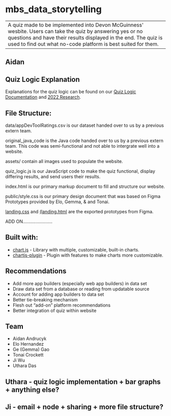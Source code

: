 
# mbs_data_storytelling

<table>
<tr>
<td>
A quiz made to be implemented into Devon McGuinness' wesbite. Users can take the quiz by answering yes or no questions and have their results displayed in the end. The quiz is used to find out what no-code platform is best suited for them.
</td>
</tr>
</table>

## Aidan 

## Quiz Logic Explanation

Explanations for the quiz logic can be found on our [Quiz Logic Documentation](https://docs.google.com/document/d/1Vg9u90q4_qkNhzvl3R_821J7QjYMaAssX50YsxEbuxs/edit?usp=sharing) and [2022 Research](https://docs.google.com/document/d/1SP6esbi5cwugqKMzAqEd4ydZVKJx2WZv/edit?usp=sharing&ouid=106331700266022311408&rtpof=true&sd=true).

## File Structure: 

data/appDevToolRatings.csv is our dataset handed over to us by a previous extern team.

original_java_code is the Java code handed over to us by a previous extern team. This code was semi-functional and not able to intergrate well into a website.

assets/ contain all images used to populate the website.

quiz_logic.js is our JavaScript code to make the quiz functional, display differing results, and send users their results.

index.html is our primary markup document to fill and structure our website.

public/style.css is our primary design document that was based on Figma Prototypes provided by Elo, Gemma, & and Tonai.

[landing.css](landing.css) and [(landing.html](landing.html) are the exported prototypes from Figma.

ADD ON.......................

## Built with:
- [chart.js](https://www.chartjs.org/docs/4.3.3/) - Library with multiple, customizable, built-in charts.
- [chartjs-plugin](https://chartjs-plugin-datalabels.netlify.app/) - Plugin with features to make charts more customizable.

## Recommendations
- Add more app builders (especially web app builders) in data set
- Draw data set from a database or reading from updatable source 
- Account for adding app builders to data set
- Better tie-breaking mechanism
- Flesh out “add-on” platform recommendations 
- Better integration of quiz within website


## Team
 - Aidan Andrucyk
 - Elo Hernandez
 - Ge (Gemma) Gao
 - Tonai Crockett
 - Ji Wu
 - Uthara Das













## Uthara - quiz logic implementation + bar graphs + anything else?

## Ji - email + node + sharing + more file structure?


